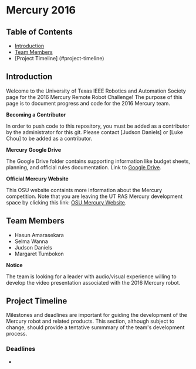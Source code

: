 # Mercury 2016



## Table of Contents
* [Introduction](#introduction)
* [Team Members](#team-members)
* [Project Timeline] (#project-timeline)

## Introduction
Welcome to the University of Texas IEEE Robotics and Automation Society page for the 2016 Mercury Remote Robot Challenge!
The purpose of this page is to document progress and code for the 2016 Mercury team.

__Becoming a Contributor__

In order to push code to this repository, you must be added as a contributor by the administrator for this git. Please contact [Judson Daniels] or [Luke Chou] to be added as a contributor.

__Mercury Google Drive__

The Google Drive folder contains supporting information like budget sheets, planning, and official rules documentation.
Link to [Google Drive]( https://drive.google.com/folderview?id=0B1K3QXwfZ4aoUG10X3B3WUM3NjQ&usp=sharing).

__Official Mercury Website__

This OSU website containts more information about the Mercury competition. Note that you are leaving the UT RAS Mercury development space by clicking this link: 
[OSU Mercury Website](https://mercury.okstate.edu/).

## Team Members
* Hasun Amarasekara
* Selma Wanna
* Judson Daniels
* Margaret Tumbokon

__Notice__

The team is looking for a leader with audio/visual experience willing to develop the video presentation associated with the 2016 Mercury robot.

## Project Timeline
 
Milestones and deadlines are important for guiding the development of the Mercury robot and related products. This section, although subject to change, should provide a tentative summmary of the team's development process.

### Deadlines
*
